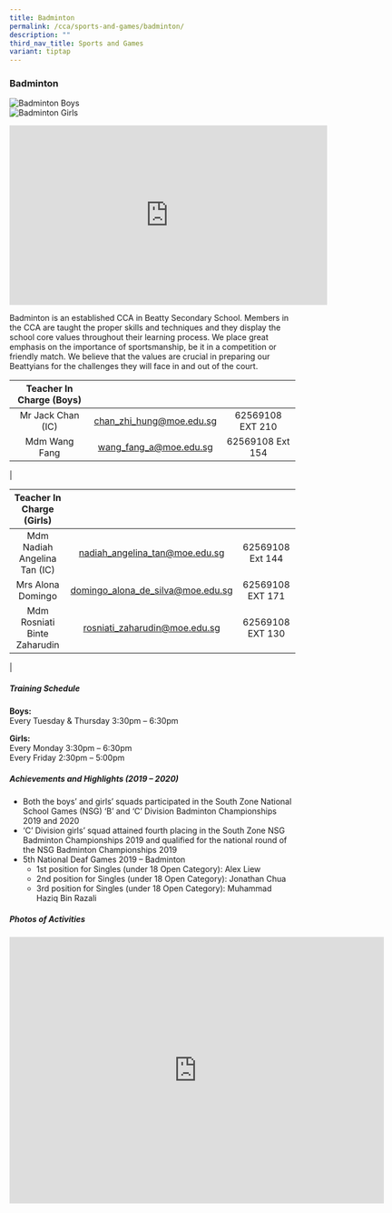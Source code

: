 ```yaml
---
title: Badminton
permalink: /cca/sports-and-games/badminton/
description: ""
third_nav_title: Sports and Games
variant: tiptap
---
```

### **Badminton**

![Badminton Boys](/images/CCA%202022/badminton-boys.jpg)
<br>![Badminton Girls](/images/CCA%202022/badminton-girls.jpg)


<iframe allowfullscreen="" allow="accelerometer; autoplay; clipboard-write; encrypted-media; gyroscope; picture-in-picture" frameborder="0" title="Beatty Secondary School - Badminton" src="https://www.youtube.com/embed/itWLHcGHHGk" height="316" width="560"></iframe>

Badminton is an established CCA in Beatty Secondary School. Members in the CCA are taught the proper skills and techniques and they display the school core values throughout their learning process. We place great emphasis on the importance of sportsmanship, be it in a competition or friendly match. We believe that the values are crucial in preparing our Beattyians for the challenges they will face in and out of the court.

| Teacher In Charge (Boys) |  |  |
|:---:|:---:|:---:|
| Mr Jack Chan (IC) |	chan_zhi_hung@moe.edu.sg |	62569108 EXT 210 |
| Mdm Wang Fang | [wang_fang_a@moe.edu.sg](mailto:wang_fang_a@moe.edu.sg) | 62569108 Ext 154 |
|

| Teacher In Charge (Girls) |  |  |
|:---:|:---:|:---:|
| Mdm Nadiah Angelina Tan (IC) | [nadiah_angelina_tan@moe.edu.sg](mailto:nadiah_angelina_tan@moe.edu.sg) | 62569108 Ext 144 |
| Mrs Alona Domingo |	domingo_alona_de_silva@moe.edu.sg |	62569108 EXT 171	|
Mdm Rosniati Binte Zaharudin |	rosniati_zaharudin@moe.edu.sg |	62569108 EXT 130 |
|

##### **Training Schedule**
**Boys:**<br>
Every Tuesday &amp; Thursday 3:30pm – 6:30pm

**Girls:**<br>
Every Monday 3:30pm – 6:30pm&nbsp;  <br>
Every Friday 2:30pm – 5:00pm

##### **Achievements and Highlights (2019 – 2020)**
*   Both the boys’ and girls’ squads participated in the South Zone National School Games (NSG) ‘B’ and ‘C’ Division Badminton Championships 2019 and 2020
*   ‘C’ Division girls’ squad attained fourth placing in the South Zone NSG Badminton Championships 2019 and qualified for the national round of the NSG Badminton Championships 2019
*   5th National Deaf Games 2019 – Badminton
	*   1st&nbsp;position for Singles (under 18 Open Category): Alex Liew
	*   2nd&nbsp;position for Singles (under 18 Open Category): Jonathan Chua
	*   3rd&nbsp;position for Singles (under 18 Open Category): Muhammad Haziq Bin Razali

##### **Photos of Activities**
	
<iframe allowfullscreen="true" height="469" width="660" frameborder="0" src="https://docs.google.com/presentation/d/e/2PACX-1vSBCrWaYuYZ_TNMeU80agjshysTOwtUrdJIE41Wy83HC1dxV-1psHGAmAPLIiJf2JiFMrix9UZMZiyj/embed?start=false&amp;loop=false&amp;delayms=3000"></iframe>